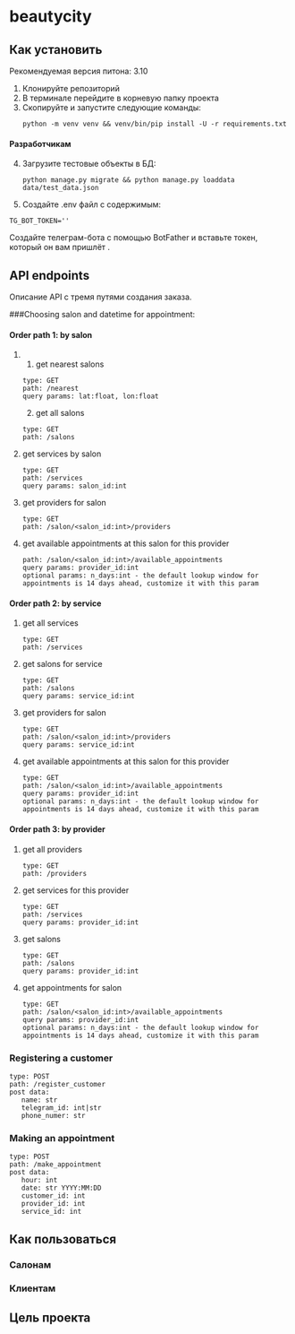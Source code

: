 # beautycity

## Как установить

Рекомендуемая версия питона: 3.10

1. Клонируйте репозиторий 
2. В терминале перейдите в корневую папку проекта
3. Скопируйте и запустите следующие команды:
    ```commandline
    python -m venv venv && venv/bin/pip install -U -r requirements.txt
    ```
#### Paзработчикам
4. Загрузите тестовые объекты в БД:
   ```commandline
   python manage.py migrate && python manage.py loaddata data/test_data.json
   ```
5. Создайте .env файл с содержимым:

```
TG_BOT_TOKEN=''
```
Создайте телеграм-бота с помощью BotFather и вставьте токен, который он вам пришлёт
.

## API endpoints

Описание API с тремя путями создания заказа.

###Choosing salon and datetime for appointment: 
#### Order path 1: by salon
1) 
   1) get nearest salons
   ```
   type: GET 
   path: /nearest  
   query params: lat:float, lon:float
   ```

   2) get all salons
   ```
   type: GET
   path: /salons
   ```
2) get services by salon
   ```
   type: GET
   path: /services
   query params: salon_id:int
   ```
3) get providers for salon
   ```
   type: GET
   path: /salon/<salon_id:int>/providers
   ```
4) get available appointments at this salon for this provider

   ```type: GET
   path: /salon/<salon_id:int>/available_appointments
   query params: provider_id:int
   optional params: n_days:int - the default lookup window for appointments is 14 days ahead, customize it with this param
   ```
   

#### Order path 2: by service
1) get all services
   ```
   type: GET
   path: /services
   ```
2) get salons for service
   ```
   type: GET
   path: /salons
   query params: service_id:int
   ```
3) get providers for salon
   ```
   type: GET
   path: /salon/<salon_id:int>/providers
   query params: service_id:int
   ```
5) get available appointments at this salon for this provider
   ```
   type: GET
   path: /salon/<salon_id:int>/available_appointments
   query params: provider_id:int
   optional params: n_days:int - the default lookup window for appointments is 14 days ahead, customize it with this param 
   ```
   
#### Order path 3: by provider
1) get all providers
   ```
   type: GET
   path: /providers
   ```
2) get services for this provider
   ```
   type: GET
   path: /services
   query params: provider_id:int
   ```
3) get salons
   ```
   type: GET
   path: /salons
   query params: provider_id:int
   ```
4) get appointments for salon
   ```
   type: GET
   path: /salon/<salon_id:int>/available_appointments
   query params: provider_id:int
   optional params: n_days:int - the default lookup window for appointments is 14 days ahead, customize it with this param 
   ```
### Registering a customer
```
type: POST
path: /register_customer
post data:
   name: str
   telegram_id: int|str
   phone_numer: str
```

### Making an appointment
```
type: POST
path: /make_appointment
post data:
   hour: int
   date: str YYYY:MM:DD
   customer_id: int
   provider_id: int
   service_id: int
```


## Как пользоваться

### Салонам

### Клиентам

## Цель проекта
